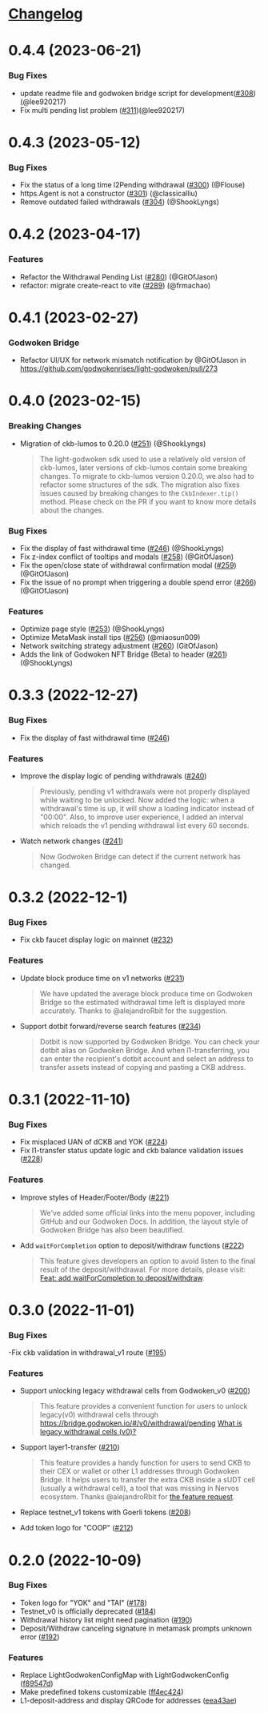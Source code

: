 # [Changelog](https://keepachangelog.com/en/1.0.0/)

# 0.4.4 (2023-06-21)
### Bug Fixes
- update readme file and godwoken bridge script for development([#308](https://github.com/godwokenrises/light-godwoken/commit/1d347d2e3c7af53efa5597606d84ea4f3523d35f))(@lee920217)
- Fix multi pending list problem ([#311](https://github.com/godwokenrises/light-godwoken/pull/311))(@lee920217)

# 0.4.3 (2023-05-12)
### Bug Fixes
- Fix the status of a long time l2Pending withdrawal ([#300](https://github.com/godwokenrises/light-godwoken/pull/300)) (@Flouse)
- https.Agent is not a constructor ([#301](https://github.com/godwokenrises/light-godwoken/pull/301)) (@classicalliu)
- Remove outdated failed withdrawals ([#304](https://github.com/godwokenrises/light-godwoken/pull/304)) (@ShookLyngs)

# 0.4.2 (2023-04-17)
### Features
- Refactor the Withdrawal Pending List ([#280](https://github.com/godwokenrises/light-godwoken/pull/280)) (@GitOfJason)
- refactor: migrate create-react to vite ([#289](https://github.com/godwokenrises/light-godwoken/pull/289)) (@frmachao)

# 0.4.1 (2023-02-27)
### Godwoken Bridge
- Refactor UI/UX for network mismatch notification by @GitOfJason in https://github.com/godwokenrises/light-godwoken/pull/273


# 0.4.0 (2023-02-15)

### Breaking Changes
- Migration of ckb-lumos to 0.20.0 ([#251](https://github.com/godwokenrises/light-godwoken/pull/251)) (@ShookLyngs)
  > The light-godwoken sdk used to use a relatively old version of ckb-lumos, later versions of ckb-lumos contain some breaking changes. To migrate to ckb-lumos version 0.20.0, we also had to refactor some structures of the sdk. The migration also fixes issues caused by breaking changes to the `CkbIndexer.tip()` method. Please check on the PR if you want to know more details about the changes.

### Bug Fixes
- Fix the display of fast withdrawal time ([#246](https://github.com/godwokenrises/light-godwoken/pull/246)) (@ShookLyngs)
- Fix z-index conflict of tooltips and modals ([#258](https://github.com/godwokenrises/light-godwoken/pull/258)) (@GitOfJason)
- Fix the open/close state of withdrawal confirmation modal ([#259](https://github.com/godwokenrises/light-godwoken/pull/259)) (@GitOfJason)
- Fix the issue of no prompt when triggering a double spend error ([#266](https://github.com/godwokenrises/light-godwoken/pull/266)) (@GitOfJason)

### Features
- Optimize page style ([#253](https://github.com/godwokenrises/light-godwoken/pull/253)) (@ShookLyngs)
- Optimize MetaMask install tips ([#256](https://github.com/godwokenrises/light-godwoken/pull/256)) (@miaosun009)
- Network switching strategy adjustment ([#260](https://github.com/godwokenrises/light-godwoken/pull/260)) (GitOfJason)
- Adds the link of Godwoken NFT Bridge (Beta) to header ([#261](https://github.com/godwokenrises/light-godwoken/pull/261)) (@ShookLyngs)


# 0.3.3 (2022-12-27)

### Bug Fixes
- Fix the display of fast withdrawal time ([#246](https://github.com/godwokenrises/light-godwoken/pull/246))

### Features
- Improve the display logic of pending withdrawals  ([#240](https://github.com/godwokenrises/light-godwoken/pull/240))
  > Previously, pending v1 withdrawals were not properly displayed while waiting to be unlocked. Now added the logic: when a withdrawal's time is up, it will show a loading indicator instead of "00:00". Also, to improve user experience, I added an interval which reloads the v1 pending withdrawal list every 60 seconds.

- Watch network changes ([#241](https://github.com/godwokenrises/light-godwoken/pull/241))
  > Now Godwoken Bridge can detect if the current network has changed.


# 0.3.2 (2022-12-1)

### Bug Fixes
- Fix ckb faucet display logic on mainnet ([#232](https://github.com/godwokenrises/light-godwoken/pull/232))

### Features
- Update block produce time on v1 networks ([#231](https://github.com/godwokenrises/light-godwoken/pull/231))
  > We have updated the average block produce time on Godwoken Bridge so the estimated withdrawal time left is displayed more accurately. Thanks to @alejandroRbit for the suggestion.

- Support dotbit forward/reverse search features ([#234](https://github.com/godwokenrises/light-godwoken/pull/234))
  > Dotbit is now supported by Godwoken Bridge. You can check your dotbit alias on Godwoken Bridge. And when l1-transferring, you can enter the recipient's dotbit account and select an address to transfer assets instead of copying and pasting a CKB address.


# 0.3.1 (2022-11-10)

### Bug Fixes
- Fix misplaced UAN of dCKB and YOK ([#224](https://github.com/godwokenrises/light-godwoken/pull/224)) 
- Fix l1-transfer status update logic and ckb balance validation issues ([#228](https://github.com/godwokenrises/light-godwoken/pull/228))  

### Features
- Improve styles of Header/Footer/Body ([#221](https://github.com/godwokenrises/light-godwoken/pull/221))
  > We've added some official links into the menu popover, including GitHub and our Godwoken Docs.
  > In addition, the layout style of Godwoken Bridge has also been beautified.

- Add `waitForCompletion` option to deposit/withdraw functions ([#222](https://github.com/godwokenrises/light-godwoken/pull/222))
  > This feature gives developers an option to avoid listen to the final result of the deposit/withdrawal.
  > For more details, please visit: [Feat: add waitForCompletion to deposit/withdraw](https://github.com/godwokenrises/light-godwoken/pull/222).


# 0.3.0 (2022-11-01)

### Bug Fixes
-Fix ckb validation in withdrawal_v1 route ([#195](https://github.com/godwokenrises/light-godwoken/issues/195))

### Features
- Support unlocking legacy withdrawal cells from Godwoken_v0 ([#200](https://github.com/godwokenrises/light-godwoken/pull/200))
  > This feature provides a convenient function for users to unlock legacy(v0) withdrawal cells through https://bridge.godwoken.io/#/v0/withdrawal/pending
  > [What is legacy withdrawal cells (v0)?](https://github.com/godwokenrises/godwoken/blob/develop/docs/deposit_and_withdrawal.md#legacy-withdrawal-cells-v0)

- Support layer1-transfer ([#210](https://github.com/godwokenrises/light-godwoken/pull/210))
  > This feature provides a handy function for users to send CKB to their CEX or wallet or other L1 addresses through Godwoken Bridge. It helps users to transfer the extra CKB inside a sUDT cell (usually a withdrawal cell), a tool that was missing in Nervos ecosystem.
  > Thanks @alejandroRbit for [the feature request](https://github.com/godwokenrises/light-godwoken/issues/189).

- Replace testnet_v1 tokens with Goerli tokens ([#208](https://github.com/godwokenrises/light-godwoken/pull/208))
- Add token logo for "COOP" ([#212](https://github.com/godwokenrises/light-godwoken/pull/212))


# 0.2.0 (2022-10-09)

### Bug Fixes
- Token logo for "YOK" and "TAI" ([#178](https://github.com/nervosnetwork/light-godwoken/issues/178))
- Testnet_v0 is officially deprecated ([#184](https://github.com/nervosnetwork/light-godwoken/issues/184))
- Withdrawal history list might need pagination ([#190](https://github.com/nervosnetwork/light-godwoken/issues/190))
- Deposit/Withdraw canceling signature in metamask prompts unknown error ([#192](https://github.com/nervosnetwork/light-godwoken/issues/192))

### Features
- Replace LightGodwokenConfigMap with LightGodwokenConfig ([f89547d](https://github.com/nervosnetwork/light-godwoken/commits/f89547df037cd6eebe04330ec23edb36db44a47c))
- Make predefined tokens customizable ([ff4ec424](https://github.com/nervosnetwork/light-godwoken/commits/ff4ec4246d73611a079f7c899453089c8fe54ae7))
- L1-deposit-address and display QRCode for addresses ([eea43ae](https://github.com/nervosnetwork/light-godwoken/commit/eea43aef0fd6a725a90978ceeb4d9d962e4adfcd))
